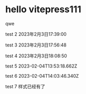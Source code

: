 # hello vitepress111

qwe

test 2 2023年2月3日17:39:00

test 3 2023年2月3日17:56:48

test 4 2023年2月3日18:08:50

test 5 2023-02-04T13:53:18.662Z

test 6 2023-02-04T14:03:46.340Z

test 7 样式已经有了
